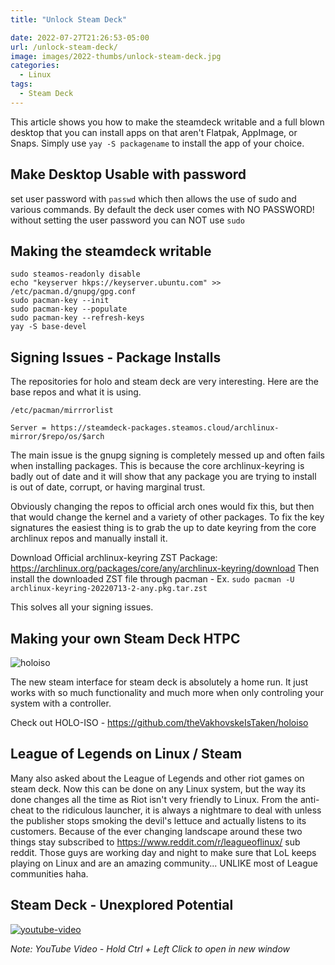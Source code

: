 ```yaml
---
title: "Unlock Steam Deck"

date: 2022-07-27T21:26:53-05:00
url: /unlock-steam-deck/
image: images/2022-thumbs/unlock-steam-deck.jpg
categories:
  - Linux
tags:
  - Steam Deck
---
```

This article shows you how to make the steamdeck writable and a full blown desktop that you can install apps on that aren't Flatpak, AppImage, or Snaps. Simply use `yay -S packagename` to install the app of your choice. 
<!--more-->

## Make Desktop Usable with password 

set user password with `passwd` which then allows the use of sudo and various commands. By default the deck user comes with NO PASSWORD! without setting the user password you can NOT use `sudo`

## Making the steamdeck writable

```
sudo steamos-readonly disable
echo "keyserver hkps://keyserver.ubuntu.com" >> /etc/pacman.d/gnupg/gpg.conf
sudo pacman-key --init
sudo pacman-key --populate
sudo pacman-key --refresh-keys
yay -S base-devel
```

## Signing Issues - Package Installs

The repositories for holo and steam deck are very interesting. Here are the base repos and what it is using.

`/etc/pacman/mirrrorlist`
```
Server = https://steamdeck-packages.steamos.cloud/archlinux-mirror/$repo/os/$arch
```

The main issue is the gnupg signing is completely messed up and often fails when installing packages. This is because the core archlinux-keyring is badly out of date and it will show that any package you are trying to install is out of date, corrupt, or having marginal trust. 

Obviously changing the repos to official arch ones would fix this, but then that would change the kernel and a variety of other packages. To fix the key signatures the easiest thing is to grab the up to date keyring from the core archlinux repos and manually install it. 

Download Official archlinux-keyring ZST Package: <https://archlinux.org/packages/core/any/archlinux-keyring/download>
Then install the downloaded ZST file through pacman - Ex. `sudo pacman -U archlinux-keyring-20220713-2-any.pkg.tar.zst`

This solves all your signing issues. 

## Making your own Steam Deck HTPC

![holoiso](/images/2022/holo.png)

The new steam interface for steam deck is absolutely a home run. It just works with so much functionality and much more when only controling your system with a controller. 

Check out HOLO-ISO - <https://github.com/theVakhovskeIsTaken/holoiso>

## League of Legends on Linux / Steam

Many also asked about the League of Legends and other riot games on steam deck. Now this can be done on any Linux system, but the way its done changes all the time as Riot isn't very friendly to Linux. From the anti-cheat to the ridiculous launcher, it is always a nightmare to deal with unless the publisher stops smoking the devil's lettuce and actually listens to its customers. Because of the ever changing landscape around these two things stay subscribed to <https://www.reddit.com/r/leagueoflinux/> sub reddit. Those guys are working day and night to make sure that LoL keeps playing on Linux and are an amazing community... UNLIKE most of League communities haha. 

## Steam Deck - Unexplored Potential

[![youtube-video](https://img.youtube.com/vi/8oQdJjxn9EA/0.jpg)](https://www.youtube.com/watch?v=8oQdJjxn9EA)

_Note: YouTube Video - Hold Ctrl + Left Click to open in new window_

